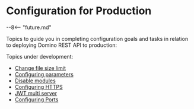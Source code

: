# Configuration for Production

--8<-- "future.md"

Topics to guide you in completing configuration goals and tasks in relation to deploying Domino REST API to production:

Topics under development:

- [Change file size limit](changefilesize.md)
- [Configuring parameters](configparam.md)
- [Disable modules](disablemodule.md)
- [Configuring HTTPS](httpsprod.md)
- [JWT multi server](jwtmultiserver.md)
- [Configuring Ports](prodports.md)
